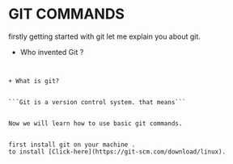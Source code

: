 # GIT COMMANDS


firstly getting started with git let me explain you about git.

+ Who invented Git ?
``` Linus Torvalds creator of the Linux operating system kernel, created a git to control versions of his work.


+ What is git?


```Git is a version control system. that means``` 


Now we will learn how to use basic git commands.


first install git on your machine .
to install [Click-here](https://git-scm.com/download/linux).
